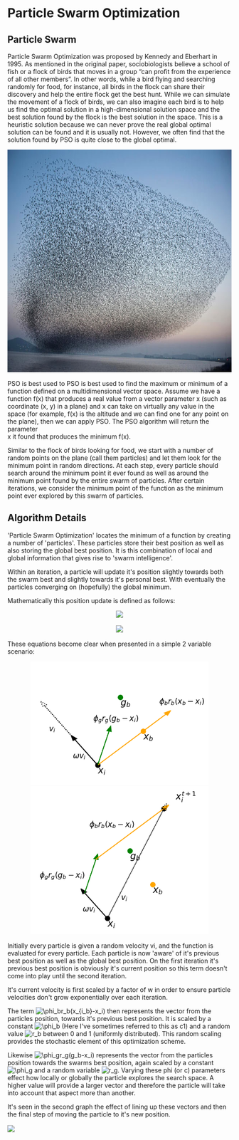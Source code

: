 
# Particle Swarm Optimization

## Particle Swarm
Particle Swarm Optimization was proposed by Kennedy and Eberhart in 1995. As mentioned in the original paper, sociobiologists believe a school of fish or a flock of birds that moves in a group “can profit from the experience of all other members”. In other words, while a bird flying and searching randomly for food, for instance, all birds in the flock can share their discovery and help the entire flock get the best hunt.
While we can simulate the movement of a flock of birds, we can also imagine each bird is to help us find the optimal solution in a high-dimensional solution space and the best solution found by the flock is the best solution in the space. This is a heuristic solution because we can never prove the real global optimal solution can be found and it is usually not. However, we often find that the solution found by PSO is quite close to the global optimal.
<p align="center">
  <kbd>
   <img src="flocking.PNG"  width="700" height="500">
</kbd>
</p>




PSO is best used to PSO is best used to find the maximum or 
minimum of a function defined on a multidimensional vector space.
Assume we have a function f(x) that produces a real value from a
vector parameter x (such as coordinate (x, y) in a plane) and x
can take on virtually any value in the space (for example, f(x) 
is the altitude and we can find one for any point on the plane), 
then we can apply PSO. The PSO algorithm will return the parameter  
x it found that produces the minimum f(x).

Similar to the flock of birds looking for food, we start with a 
number of random points on the plane (call them particles) and
let them look for the minimum point in random directions.
At each step, every particle should search around the minimum 
point it ever found as well as around the minimum point found
by the entire swarm of particles. After certain iterations, 
we consider the minimum point of the function as the minimum 
point ever explored by this swarm of particles.



## Algorithm Details
'Particle Swarm Optimization' locates the minimum of a function by creating a number of 'particles'. These particles store their best position as well as also storing the global best position. 
It is this combination of local and global information that gives rise to 'swarm intelligence'.

Within an iteration, a particle will update it's position slightly towards both the swarm best and slightly towards it's personal best. With eventually the particles converging on (hopefully) the global minimum.

Mathematically this position update is defined as follows: 

 <p align="center">
   <img src="https://render.githubusercontent.com/render/math?math=v_i^{t %2B 1}=\omega v_i^t %2B \phi_br_b(x_{i_b}-x_i) %2B \phi_gr_g(g_b-x_i)">
 </p>
  <p align="center">
   <img src="https://render.githubusercontent.com/render/math?math=x_i^{t %2B 1}=x_i^t %2B v_i^t">
   </p>
   
These equations become clear when presented in a simple 2 variable scenario: 
<p align="center">
<img src="https://github.com/TomRSavage/ParticleSwarm/blob/master/PS1.png" width="400"> <img src="https://github.com/TomRSavage/ParticleSwarm/blob/master/PS2.png" width="400">
</p>

Initially every particle is given a random velocity vi, and the function is evaluated for every particle. 
Each particle is now 'aware' of it's previous best position as well as the global best position. On the first iteration it's previous best position is obviously it's current position so this term doesn't come into play until the second iteration. 

It's current velocity is first scaled by a factor of w in order to ensure particle velocities don't grow exponentially over each iteration.

The term <img src="https://latex.codecogs.com/gif.latex?\phi_br_b(x_{i_b}-x_i)" title="\phi_br_b(x_{i_b}-x_i)" /> then represents the vector from the particles position, towards it's previous best position. It is scaled by a constant <img src="https://latex.codecogs.com/gif.latex?\phi_b" title="\phi_b" /> (Here I've sometimes referred to this as c1) and a random value <img src="https://latex.codecogs.com/gif.latex?r_b" title="r_b" /> between 0 and 1 (uniformly distributed). This random scaling provides the stochastic element of this optimization scheme.

Likewise <img src="https://latex.codecogs.com/gif.latex?\phi_gr_g(g_b-x_i)" title="\phi_gr_g(g_b-x_i)" /> represents the vector from the particles position towards the swarms best position, again scaled by a constant <img src="https://latex.codecogs.com/gif.latex?\phi_g" title="\phi_g" /> and a random variable <img src="https://latex.codecogs.com/gif.latex?r_g" title="r_g" />. Varying these phi (or c) parameters effect how locally or globally the particle explores the search space. A higher value will provide a larger vector and therefore the particle will take into account that aspect more than another. 

It's seen in the second graph the effect of lining up these vectors and then the final step of moving the particle to it's new position. 



<img align="center" src="https://github.com/TomRSavage/ParticleSwarm/blob/master/Sty.gif" width="600">

